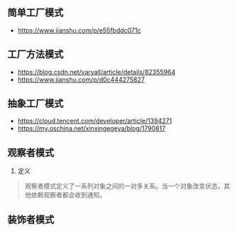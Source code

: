 ## 简单工厂模式
* https://www.jianshu.com/p/e55fbddc071c
## 工厂方法模式
* https://blog.csdn.net/varyall/article/details/82355964  
* https://www.jianshu.com/p/d0c444275827
## 抽象工厂模式
* https://cloud.tencent.com/developer/article/1394271  
* https://my.oschina.net/xinxingegeya/blog/1790817
## 观察者模式
1. 定义
> 观察者模式定义了一系列对象之间的一对多关系。当一个对象改变状态，其他依赖观察者都会收到通知。
## 装饰者模式
